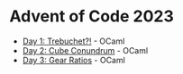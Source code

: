 # Advent of Code 2023

- [Day 1: Trebuchet?!](https://github.com/illbexyz/advent-of-code-2023/day_01/day_01.ml) - OCaml
- [Day 2: Cube Conundrum](https://github.com/illbexyz/advent-of-code-2023/day_02/day_02.ml) - OCaml
- [Day 3: Gear Ratios](https://github.com/illbexyz/advent-of-code-2023/day_03/day_03.ml) - OCaml